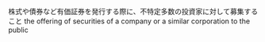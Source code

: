  株式や債券など有価証券を発行する際に、不特定多数の投資家に対して募集すること
the offering of securities of a company or a similar corporation to the public